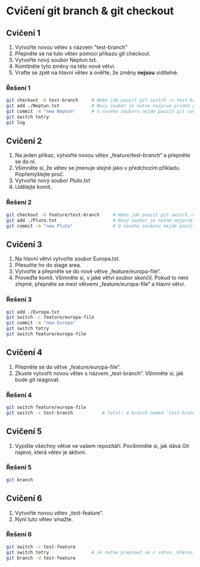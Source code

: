 # Cvičení git branch & git checkout

## Cvičení 1

1. Vytvořte novou větev s názvem "test-branch"
2. Přepněte se na tuto větev pomocí příkazu git checkout.
3. Vytvořte nový soubor Neptun.txt.
4. Komitněte tyto změny na této nové větvi.
5. Vraťte se zpět na hlavní větev a ověřte, že změny **nejsou** viditelné.

### Řešení 1

```bash
git checkout -b test-branch     # Nebo jde pouzit git switch -c test-branch.
git add ./Neptun.txt            # Novy soubor je nutne nejprve pridat git add.
git commit -m "new Neptun"      # U noveho souboru nejde pouzit git commit -a a prespocit tak git add.
git switch totry
git log
```

## Cvičení 2

1. Na jeden příkaz, vytvořte novou větev „feature/test-branch“ a přepněte se do ní.
2. Všimněte si, že větev se jmenuje stejně jako v předchozím příkladu. Popřemýšlejte proč.
3. Vytvořte nový soubor Pluto.txt
4. Udělejte komit.

### Řešení 2

```bash
git checkout -b feature/test-branch     # Nebo jde pouzit git switch -c feature/test-branch.
git add ./Pluto.txt                     # Novy soubor je nutne nejprve pridat git add.
git commit -m "new Pluto"               # U noveho souboru nejde pouzit git commit -a a prespocit tak git add.
```

## Cvičení 3

1. Na hlavní větvi vytvořte soubor Europa.txt.
2. Přesuňte ho do stage area.
3. Vytvořte a přepněte se do nové větve „feature/europa-file“.
4. Proveďte komit. Všimněte si, v jaké větvi soubor skončil. Pokud to není zřejmé, přepněte se mezi větvemi „feature/europa-file“ a hlavní větví.

### Řešení 3

```bash
git add ./Europa.txt
git switch -c feature/europa-file
git commit -m "new Europa"
git switch totry
git switch feature/europa-file
```

## Cvičení 4

1. Přepněte se do větve „feature/europa-file“.
2. Zkuste vytvořit novou větev s názvem „test-branch“. Všimněte si, jak bude git reagovat.

### Řešení 4

```bash
git switch feature/europa-file
git switch -c test-branch           # fatal: a branch named 'test-branch' already exists
```

## Cvičení 5

1. Vypište všechny větve ve vašem repozitáři. Povšimněte si, jak dává Git najevo, která větev je aktivní.

### Řešení 5

```bash
git branch
```

## Cvičení 6

1. Vytvořte novou větev „test-feature“.
2. Nyní tuto větev smažte.

### Řešení 6

```bash
git switch -c test-feature
git switch totry                # Je nutne prepnout se z vetve, kterou chceme smazat.
git branch -d test-feature
```

